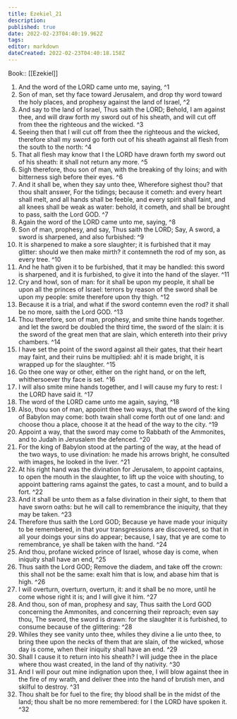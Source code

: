 ```yaml
---
title: Ezekiel_21
description: 
published: true
date: 2022-02-23T04:40:19.962Z
tags: 
editor: markdown
dateCreated: 2022-02-23T04:40:18.158Z
---
```


 Book:: [[Ezekiel]]
 1. And the word of the LORD came unto me, saying, ^1
 2. Son of man, set thy face toward Jerusalem, and drop thy word toward the holy places, and prophesy against the land of Israel, ^2
 3. And say to the land of Israel, Thus saith the LORD; Behold, I am against thee, and will draw forth my sword out of his sheath, and will cut off from thee the righteous and the wicked. ^3
 4. Seeing then that I will cut off from thee the righteous and the wicked, therefore shall my sword go forth out of his sheath against all flesh from the south to the north: ^4
 5. That all flesh may know that I the LORD have drawn forth my sword out of his sheath: it shall not return any more. ^5
 6. Sigh therefore, thou son of man, with the breaking of thy loins; and with bitterness sigh before their eyes. ^6
 7. And it shall be, when they say unto thee, Wherefore sighest thou? that thou shalt answer, For the tidings; because it cometh: and every heart shall melt, and all hands shall be feeble, and every spirit shall faint, and all knees shall be weak as water: behold, it cometh, and shall be brought to pass, saith the Lord GOD. ^7
 8. Again the word of the LORD came unto me, saying, ^8
 9. Son of man, prophesy, and say, Thus saith the LORD; Say, A sword, a sword is sharpened, and also furbished: ^9
 10. It is sharpened to make a sore slaughter; it is furbished that it may glitter: should we then make mirth? it contemneth the rod of my son, as every tree. ^10
 11. And he hath given it to be furbished, that it may be handled: this sword is sharpened, and it is furbished, to give it into the hand of the slayer. ^11
 12. Cry and howl, son of man: for it shall be upon my people, it shall be upon all the princes of Israel: terrors by reason of the sword shall be upon my people: smite therefore upon thy thigh. ^12
 13. Because it is a trial, and what if the sword contemn even the rod? it shall be no more, saith the Lord GOD. ^13
 14. Thou therefore, son of man, prophesy, and smite thine hands together. and let the sword be doubled the third time, the sword of the slain: it is the sword of the great men that are slain, which entereth into their privy chambers. ^14
 15. I have set the point of the sword against all their gates, that their heart may faint, and their ruins be multiplied: ah! it is made bright, it is wrapped up for the slaughter. ^15
 16. Go thee one way or other, either on the right hand, or on the left, whithersoever thy face is set. ^16
 17. I will also smite mine hands together, and I will cause my fury to rest: I the LORD have said it. ^17
 18. The word of the LORD came unto me again, saying, ^18
 19. Also, thou son of man, appoint thee two ways, that the sword of the king of Babylon may come: both twain shall come forth out of one land: and choose thou a place, choose it at the head of the way to the city. ^19
 20. Appoint a way, that the sword may come to Rabbath of the Ammonites, and to Judah in Jerusalem the defenced. ^20
 21. For the king of Babylon stood at the parting of the way, at the head of the two ways, to use divination: he made his arrows bright, he consulted with images, he looked in the liver. ^21
 22. At his right hand was the divination for Jerusalem, to appoint captains, to open the mouth in the slaughter, to lift up the voice with shouting, to appoint battering rams against the gates, to cast a mount, and to build a fort. ^22
 23. And it shall be unto them as a false divination in their sight, to them that have sworn oaths: but he will call to remembrance the iniquity, that they may be taken. ^23
 24. Therefore thus saith the Lord GOD; Because ye have made your iniquity to be remembered, in that your transgressions are discovered, so that in all your doings your sins do appear; because, I say, that ye are come to remembrance, ye shall be taken with the hand. ^24
 25. And thou, profane wicked prince of Israel, whose day is come, when iniquity shall have an end, ^25
 26. Thus saith the Lord GOD; Remove the diadem, and take off the crown: this shall not be the same: exalt him that is low, and abase him that is high. ^26
 27. I will overturn, overturn, overturn, it: and it shall be no more, until he come whose right it is; and I will give it him. ^27
 28. And thou, son of man, prophesy and say, Thus saith the Lord GOD concerning the Ammonites, and concerning their reproach; even say thou, The sword, the sword is drawn: for the slaughter it is furbished, to consume because of the glittering: ^28
 29. Whiles they see vanity unto thee, whiles they divine a lie unto thee, to bring thee upon the necks of them that are slain, of the wicked, whose day is come, when their iniquity shall have an end. ^29
 30. Shall I cause it to return into his sheath? I will judge thee in the place where thou wast created, in the land of thy nativity. ^30
 31. And I will pour out mine indignation upon thee, I will blow against thee in the fire of my wrath, and deliver thee into the hand of brutish men, and skilful to destroy. ^31
 32. Thou shalt be for fuel to the fire; thy blood shall be in the midst of the land; thou shalt be no more remembered: for I the LORD have spoken it. ^32
